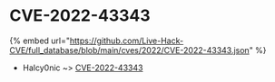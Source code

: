 # CVE-2022-43343
{% embed url="https://github.com/Live-Hack-CVE/full_database/blob/main/cves/2022/CVE-2022-43343.json" %}

* Halcy0nic ~> [CVE-2022-43343](https://www.alice-snow.ru/2022/database/cve-2022-43343/cve-2022-43343-halcy0nic)